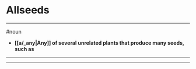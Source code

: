 # Allseeds
---
#noun
- **[[a/_any|Any]] of several unrelated plants that produce many seeds, such as**
---
---
